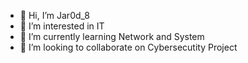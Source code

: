 - 👋 Hi, I’m Jar0d_8
- 👀 I’m interested in IT
- 🌱 I’m currently learning Network and System
- 💞️ I’m looking to collaborate on Cybersecutity Project

<!---
Jar0d_8/Jar0d_8is a ✨ special ✨ repository because its `README.md` (this file) appears on your GitHub profile.
You can click the Preview link to take a look at your changes.
--->
